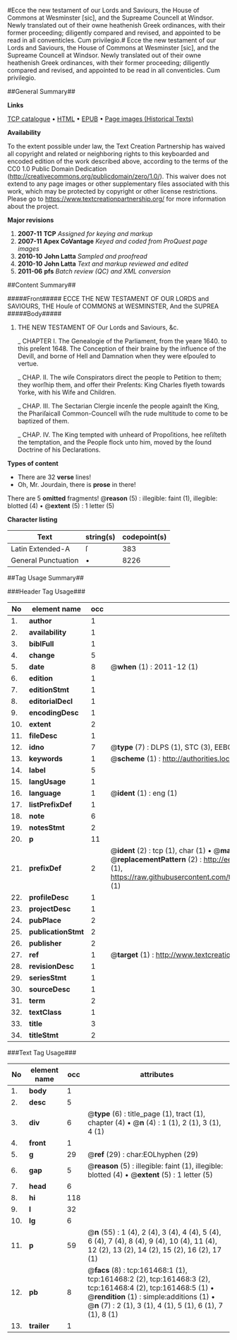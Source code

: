 #Ecce the new testament of our Lords and Saviours, the House of Commons at Wesminster [sic], and the Supreame Councell at Windsor. Newly translated out of their owne heathenish Greek ordinances, with their former proceeding; diligently compared and revised, and appointed to be read in all conventicles. Cum privilegio.#
Ecce the new testament of our Lords and Saviours, the House of Commons at Wesminster [sic], and the Supreame Councell at Windsor. Newly translated out of their owne heathenish Greek ordinances, with their former proceeding; diligently compared and revised, and appointed to be read in all conventicles. Cum privilegio.

##General Summary##

**Links**

[TCP catalogue](http://www.ota.ox.ac.uk/tcp/)  • 
[HTML](http://tei.it.ox.ac.uk/tcp/Texts-HTML/free/A82/A82563.html)  • 
[EPUB](http://tei.it.ox.ac.uk/tcp/Texts-EPUB/free/A82/A82563.epub) • 
[Page images (Historical Texts)](https://historicaltexts.jisc.ac.uk/eebo-99864067e)

**Availability**

To the extent possible under law, the Text Creation Partnership has waived all copyright and related or neighboring rights to this keyboarded and encoded edition of the work described above, according to the terms of the CC0 1.0 Public Domain Dedication (http://creativecommons.org/publicdomain/zero/1.0/). This waiver does not extend to any page images or other supplementary files associated with this work, which may be protected by copyright or other license restrictions. Please go to https://www.textcreationpartnership.org/ for more information about the project.

**Major revisions**

1. __2007-11__ __TCP__ *Assigned for keying and markup*
1. __2007-11__ __Apex CoVantage__ *Keyed and coded from ProQuest page images*
1. __2010-10__ __John Latta__ *Sampled and proofread*
1. __2010-10__ __John Latta__ *Text and markup reviewed and edited*
1. __2011-06__ __pfs__ *Batch review (QC) and XML conversion*

##Content Summary##

#####Front#####
ECCE THE NEW TESTAMENT OF OUR LORDS and SAVIOURS, THE Houſe of COMMONS at WESMINSTER, And the SUPREA
#####Body#####

1. THE NEW TESTAMENT OF Our Lords and Saviours, &c.

    _ CHAPTER I. The Genealogie of the Parliament, from the yeare 1640. to this preſent 1648. The Conception of their braine by the influence of the Devill, and borne of Hell and Damnation when they were eſpouſed to vertue.

    _ CHAP. II. The wiſe Conspirators direct the people to Petition to them; they worſhip them, and offer their Preſents: King Charles flyeth towards Yorke, with his Wife and Children.

    _ CHAP. III. The Sectarian Clergie incenſe the people againſt the King, the Phariſaicall Common-Councell wiſh the rude multitude to come to be baptized of them.

    _ CHAP. IV. The King tempted with unheard of Propoſitions, hee reſiſteth the temptation, and the People flock unto him, moved by the ſound Doctrine of his Declarations.

**Types of content**

  * There are 32 **verse** lines!
  * Oh, Mr. Jourdain, there is **prose** in there!

There are 5 **omitted** fragments! 
 @__reason__ (5) : illegible: faint (1), illegible: blotted (4)  •  @__extent__ (5) : 1 letter (5)

**Character listing**


|Text|string(s)|codepoint(s)|
|---|---|---|
|Latin Extended-A|ſ|383|
|General Punctuation|•|8226|

##Tag Usage Summary##

###Header Tag Usage###

|No|element name|occ|attributes|
|---|---|---|---|
|1.|__author__|1||
|2.|__availability__|1||
|3.|__biblFull__|1||
|4.|__change__|5||
|5.|__date__|8| @__when__ (1) : 2011-12 (1)|
|6.|__edition__|1||
|7.|__editionStmt__|1||
|8.|__editorialDecl__|1||
|9.|__encodingDesc__|1||
|10.|__extent__|2||
|11.|__fileDesc__|1||
|12.|__idno__|7| @__type__ (7) : DLPS (1), STC (3), EEBO-CITATION (1), PROQUEST (1), VID (1)|
|13.|__keywords__|1| @__scheme__ (1) : http://authorities.loc.gov/ (1)|
|14.|__label__|5||
|15.|__langUsage__|1||
|16.|__language__|1| @__ident__ (1) : eng (1)|
|17.|__listPrefixDef__|1||
|18.|__note__|6||
|19.|__notesStmt__|2||
|20.|__p__|11||
|21.|__prefixDef__|2| @__ident__ (2) : tcp (1), char (1)  •  @__matchPattern__ (2) : ([0-9\-]+):([0-9IVX]+) (1), (.+) (1)  •  @__replacementPattern__ (2) : http://eebo.chadwyck.com/downloadtiff?vid=$1&page=$2 (1), https://raw.githubusercontent.com/textcreationpartnership/Texts/master/tcpchars.xml#$1 (1)|
|22.|__profileDesc__|1||
|23.|__projectDesc__|1||
|24.|__pubPlace__|2||
|25.|__publicationStmt__|2||
|26.|__publisher__|2||
|27.|__ref__|1| @__target__ (1) : http://www.textcreationpartnership.org/docs/. (1)|
|28.|__revisionDesc__|1||
|29.|__seriesStmt__|1||
|30.|__sourceDesc__|1||
|31.|__term__|2||
|32.|__textClass__|1||
|33.|__title__|3||
|34.|__titleStmt__|2||


###Text Tag Usage###

|No|element name|occ|attributes|
|---|---|---|---|
|1.|__body__|1||
|2.|__desc__|5||
|3.|__div__|6| @__type__ (6) : title_page (1), tract (1), chapter (4)  •  @__n__ (4) : 1 (1), 2 (1), 3 (1), 4 (1)|
|4.|__front__|1||
|5.|__g__|29| @__ref__ (29) : char:EOLhyphen (29)|
|6.|__gap__|5| @__reason__ (5) : illegible: faint (1), illegible: blotted (4)  •  @__extent__ (5) : 1 letter (5)|
|7.|__head__|6||
|8.|__hi__|118||
|9.|__l__|32||
|10.|__lg__|6||
|11.|__p__|59| @__n__ (55) : 1 (4), 2 (4), 3 (4), 4 (4), 5 (4), 6 (4), 7 (4), 8 (4), 9 (4), 10 (4), 11 (4), 12 (2), 13 (2), 14 (2), 15 (2), 16 (2), 17 (1)|
|12.|__pb__|8| @__facs__ (8) : tcp:161468:1 (1), tcp:161468:2 (2), tcp:161468:3 (2), tcp:161468:4 (2), tcp:161468:5 (1)  •  @__rendition__ (1) : simple:additions (1)  •  @__n__ (7) : 2 (1), 3 (1), 4 (1), 5 (1), 6 (1), 7 (1), 8 (1)|
|13.|__trailer__|1||
